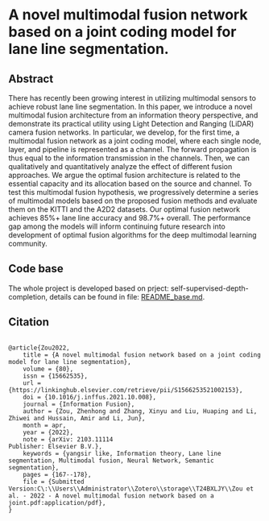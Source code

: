 # A novel multimodal fusion network based on a joint coding model for lane line segmentation.

## Abstract

There has recently been growing interest in utilizing multimodal sensors to achieve robust lane line segmentation. In this paper, we introduce a novel multimodal fusion architecture from an information theory perspective, and demonstrate its practical utility using Light Detection and Ranging (LiDAR) camera fusion networks. In particular, we develop, for the first time, a multimodal fusion network as a joint coding model, where each single node, layer, and pipeline is represented as a channel. The forward propagation is thus equal to the information transmission in the channels. Then, we can qualitatively and quantitatively analyze the effect of different fusion approaches. We argue the optimal fusion architecture is related to the essential capacity and its allocation based on the source and channel. To test this multimodal fusion hypothesis, we progressively determine a series of multimodal models based on the proposed fusion methods and evaluate them on the KITTI and the A2D2 datasets. Our optimal fusion network achieves 85\%+ lane line accuracy and 98.7\%+ overall. The performance gap among the models will inform continuing future research into development of optimal fusion algorithms for the deep multimodal learning community.

## Code base

The whole project is developed based on prject: self-supervised-depth-completion, details can be found in file: [README_base.md](README_base.md).

## Citation

```

@article{Zou2022,
	title = {A novel multimodal fusion network based on a joint coding model for lane line segmentation},
	volume = {80},
	issn = {15662535},
	url = {https://linkinghub.elsevier.com/retrieve/pii/S1566253521002153},
	doi = {10.1016/j.inffus.2021.10.008},
	journal = {Information Fusion},
	author = {Zou, Zhenhong and Zhang, Xinyu and Liu, Huaping and Li, Zhiwei and Hussain, Amir and Li, Jun},
	month = apr,
	year = {2022},
	note = {arXiv: 2103.11114
Publisher: Elsevier B.V.},
	keywords = {yangsir like, Information theory, Lane line segmentation, Multimodal fusion, Neural Network, Semantic segmentation},
	pages = {167--178},
	file = {Submitted Version:C\:\\Users\\Administrator\\Zotero\\storage\\T24BXLJY\\Zou et al. - 2022 - A novel multimodal fusion network based on a joint.pdf:application/pdf},
}

```